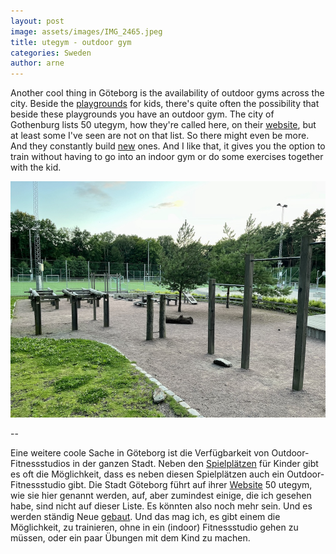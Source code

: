 ```yaml
---
layout: post
image: assets/images/IMG_2465.jpeg
title: utegym - outdoor gym
categories: Sweden
author: arne
---
```

Another cool thing in Göteborg is the availability of outdoor gyms across the city. Beside the [playgrounds](https://arne-rossmann.net/some-words-on-lekplatsen/) for kids, there's quite often the possibility that beside these playgrounds you have an outdoor gym. The city of Gothenburg lists 50 utegym, how they're called here, on their [website](https://goteborg.se/wps/portal/start/uppleva-och-gora/idrott-motion-och-friluftsliv/motion-och-halsa/utomhusmotion/hitta-utegym-och-hinderbanor/?page=1), but at least some I've seen are not on that list. So there might even be more. And they constantly build [new](https://goteborg.se/wps/portal/aktuelltarkivet/aktuellt/95b61eff-e83e-48b8-9611-647f20f2a3d3) ones. And I like that, it gives you the option to train without having to go into an indoor gym or do some exercises together with the kid.

![](assets/images/IMG_2481.jpg)

\--

Eine weitere coole Sache in Göteborg ist die Verfügbarkeit von Outdoor-Fitnessstudios in der ganzen Stadt. Neben den [Spielplätzen](https://arne-rossmann.net/some-words-on-lekplatsen/) für Kinder gibt es oft die Möglichkeit, dass es neben diesen Spielplätzen auch ein Outdoor-Fitnessstudio gibt. Die Stadt Göteborg führt auf ihrer [Website](https://goteborg.se/wps/portal/start/uppleva-och-gora/idrott-motion-och-friluftsliv/motion-och-halsa/utomhusmotion/hitta-utegym-och-hinderbanor) 50 utegym, wie sie hier genannt werden, auf, aber zumindest einige, die ich gesehen habe, sind nicht auf dieser Liste. Es könnten also noch mehr sein. Und es werden ständig Neue [gebaut](https://goteborg.se/wps/portal/aktuelltarkivet/aktuellt/95b61eff-e83e-48b8-9611-647f20f2a3d3). Und das mag ich, es gibt einem die Möglichkeit, zu trainieren, ohne in ein (indoor) Fitnessstudio gehen zu müssen, oder ein paar Übungen mit dem Kind zu machen.